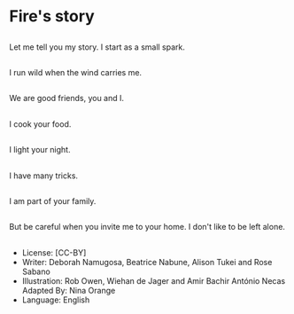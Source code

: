 # Fire's story

##
Let me tell you my
story.
I start as a small spark.

##
I run wild when the
wind carries me.

##
We are good friends,
you and I.

##
I cook your food.

##
I light your night.

##
I have many tricks.

##
I am part of your family.

##
But be careful when
you invite me to your
home.
I don't like to be left
alone.

##
* License: [CC-BY]
* Writer: Deborah Namugosa, Beatrice Nabune, Alison Tukei and Rose Sabano
* Illustration: Rob Owen, Wiehan de Jager and Amir Bachir António Necas
Adapted By: Nina Orange
* Language: English
